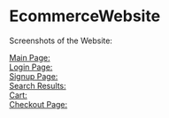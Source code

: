 # EcommerceWebsite

Screenshots of the Website:

[Main Page:](https://github.com/77ruthvik/EcommerceWebsite/blob/main/Images/Main%20Page.png) <br/>
[Login Page:](https://github.com/77ruthvik/EcommerceWebsite/blob/main/Images/Login%20Page.png) <br/>
[Signup Page:](https://github.com/77ruthvik/EcommerceWebsite/blob/main/Images/Signup%20Page.png) <br/>
[Search Results:](https://github.com/77ruthvik/EcommerceWebsite/blob/main/Images/Search%20Results.png) <br/>
[Cart:](https://github.com/77ruthvik/EcommerceWebsite/blob/main/Images/Cart.png) <br/>
[Checkout Page:](https://github.com/77ruthvik/EcommerceWebsite/blob/main/Images/Checkout%20Page.png)
